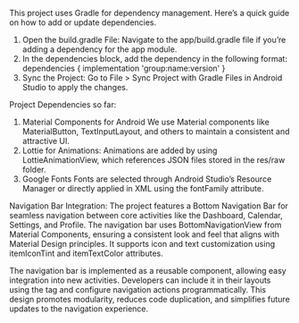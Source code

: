 This project uses Gradle for dependency management.
Here’s a quick guide on how to add or update dependencies.

1. Open the build.gradle File:
   Navigate to the app/build.gradle file if you’re adding a dependency for the app module.
2. In the dependencies block, add the dependency in the following format:
   dependencies {
   implementation 'group:name:version'
   }
3. Sync the Project:
   Go to File > Sync Project with Gradle Files in Android Studio to apply the changes.

Project Dependencies so far:

1. Material Components for Android
   We use Material components like MaterialButton, TextInputLayout, and others to maintain a
   consistent and attractive UI.
2. Lottie for Animations:
   Animations are added by using LottieAnimationView, which references JSON files stored in the
   res/raw folder.
3. Google Fonts
   Fonts are selected through Android Studio’s Resource Manager or directly applied in XML using the
   fontFamily attribute.


Navigation Bar Integration:
The project features a Bottom Navigation Bar for seamless navigation between core activities like
the Dashboard, Calendar, Settings, and Profile. The navigation bar uses BottomNavigationView 
from Material Components, ensuring a consistent look and feel that aligns
with Material Design principles. It supports icon and text customization using 
itemIconTint and itemTextColor attributes.

The navigation bar is implemented as a reusable component, allowing easy integration into new activities. 
Developers can include it in their layouts using the <include> tag and configure navigation actions programmatically.
This design promotes modularity, reduces code duplication, and simplifies future updates to the navigation experience.